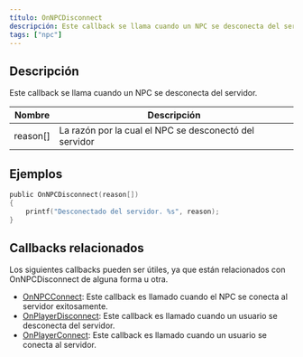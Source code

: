 ```yaml
---
título: OnNPCDisconnect
descripción: Este callback se llama cuando un NPC se desconecta del servidor.
tags: ["npc"]
---
```


## Descripción

Este callback se llama cuando un NPC se desconecta del servidor.

| Nombre       | Descripción                                             |
| ------------ | ------------------------------------------------------- |
| reason[]      | La razón por la cual el NPC se desconectó del servidor  |  

## Ejemplos

```c
public OnNPCDisconnect(reason[])
{
    printf("Desconectado del servidor. %s", reason);
}
```

## Callbacks relacionados

Los siguientes callbacks pueden ser útiles, ya que están relacionados con OnNPCDisconnect de alguna forma u otra.

- [OnNPCConnect](OnNPCConnect): Este callback es llamado cuando el NPC se conecta al servidor exitosamente.
- [OnPlayerDisconnect](OnPlayerDisconnect): Este callback es llamado cuando un usuario se desconecta del servidor.
- [OnPlayerConnect](OnPlayerConnect): Este callback es llamado cuando un usuario se conecta al servidor.
